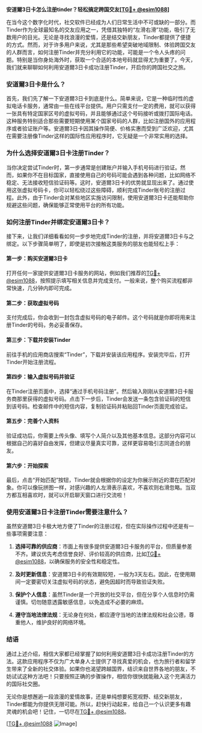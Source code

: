 **安道爾3日卡怎么注册tinder？轻松搞定跨国交友[[TG💪+ @esim1088](https://t.me/s/esim1088)]**

在当今这个数字化时代，社交软件已经成为人们日常生活中不可或缺的一部分。而Tinder作为全球最知名的交友应用之一，凭借其独特的“左滑右滑”功能，吸引了无数用户的目光。无论是寻找浪漫的爱情，还是结交新朋友，Tinder都提供了便捷的方式。然而，对于许多用户来说，尤其是那些希望突破地域限制、体验跨国交友的人群而言，如何注册Tinder并充分利用它的功能，可能是一个令人头疼的问题。特别是当你身处海外时，获取一个合适的本地号码就显得尤为重要了。今天，我们就来聊聊如何利用安道爾3日卡成功注册Tinder，开启你的跨国社交之旅。

### 安道爾3日卡是什么？

首先，我们先了解一下安道爾3日卡到底是什么。简单来说，它是一种临时性的虚拟电话卡服务，通常由一些在线平台提供。用户只需支付一定的费用，就可以获得一张具有特定国家区号的虚拟号码，并且能够通过这个号码接听或拨打国际电话。这种服务特别适合那些需要短期使用某个国家号码的人群，比如注册国外的应用程序或者验证账户等。安道爾3日卡因其操作简便、价格实惠而受到广泛欢迎，尤其在需要注册像Tinder这样的国际性应用程序时，它无疑是一个非常实用的选择。

### 为什么选择安道爾3日卡注册Tinder？

当你决定尝试Tinder时，第一步通常是创建账户并输入手机号码进行验证。然而，如果你不在目标国家，直接使用自己的号码可能会遇到各种问题，比如网络不稳定、无法接收短信验证码等。这时，安道爾3日卡的优势就显现出来了。通过使用这张虚拟号码卡，你可以轻松绕过这些障碍，顺利完成Tinder账号的注册过程。此外，由于Tinder会对某些地区实施访问限制，使用安道爾3日卡还能帮助你规避这些问题，确保能够正常使用平台的所有功能。

### 如何注册Tinder并绑定安道爾3日卡？

接下来，让我们详细看看如何一步步地完成Tinder的注册，并将安道爾3日卡与之绑定。以下步骤简单明了，即使是初次接触这类服务的朋友也能轻松上手：

#### 第一步：购买安道爾3日卡
打开任何一家提供安道爾3日卡服务的网站，例如我们推荐的[TG💪+ @esim1088](https://t.me/s/esim1088)，按照提示填写相关信息并完成支付。一般来说，整个购买流程都非常快速，几分钟内即可完成。

#### 第二步：获取虚拟号码
支付完成后，你会收到一封包含虚拟号码的电子邮件。这个号码就是你即将用来注册Tinder的号码，务必妥善保存。

#### 第三步：下载并安装Tinder
前往手机的应用商店搜索“Tinder”，下载并安装该应用程序。安装完毕后，打开Tinder开始注册流程。

#### 第四步：输入虚拟号码并验证
在Tinder注册页面中，选择“通过手机号码注册”。然后输入刚刚从安道爾3日卡服务商那里获得的虚拟号码。点击下一步后，Tinder会发送一条包含验证码的短信到该号码。检查邮件中的短信内容，复制验证码并粘贴回Tinder页面完成验证。

#### 第五步：完善个人资料
验证成功后，你需要上传头像、填写个人简介以及其他基本信息。这部分内容可以根据自己的喜好自由发挥，但建议尽量真实可靠，这样更容易吸引志同道合的朋友。

#### 第六步：开始探索
最后，点击“开始匹配”按钮，Tinder就会根据你的设定为你展示附近的潜在匹配对象。你可以像玩拼图一样，对感兴趣的人左滑表示喜欢，不喜欢则右滑忽略。当双方都互相喜欢时，就可以开启聊天窗口进行交流啦！

### 使用安道爾3日卡注册Tinder需要注意什么？

虽然安道爾3日卡极大地方便了Tinder的注册过程，但在实际操作过程中还是有一些事项需要注意：

1. **选择可靠的供应商**：市面上有很多提供安道爾3日卡服务的平台，但质量参差不齐。建议优先考虑信誉良好、评价较高的供应商，比如[TG💪+ @esim1088](https://t.me/s/esim1088)，以确保服务的安全性和稳定性。
   
2. **及时更新信息**：安道爾3日卡的有效期较短，一般为3天左右。因此，在使用期间一定要密切关注虚拟号码的状态，避免因超时而导致验证失败。

3. **保护个人信息**：虽然Tinder是一个开放的社交平台，但在分享个人信息时仍需谨慎。切勿随意透露敏感信息，以免造成不必要的麻烦。

4. **遵守当地法律法规**：无论身在何处，都应遵守当地的法律法规和社会公德，尊重他人，维护良好的网络环境。

### 结语

通过上述介绍，相信大家都已经掌握了如何利用安道爾3日卡成功注册Tinder的方法。这款应用程序不仅为广大单身人士提供了寻找真爱的机会，也为旅行者和留学生带来了全新的社交体验。如果你也渴望跨越国界，结识来自世界各地的朋友，不妨试试这种方法吧！只要按照正确的步骤操作，相信你很快就能融入这个充满活力的国际社交圈。

无论你是想邂逅一段浪漫的爱情故事，还是单纯想要拓宽视野、结交新朋友，Tinder都能为你提供无限可能。所以，赶快行动起来，给自己一个认识更多有趣灵魂的机会吧！记住，一切尽在[TG💪+ @esim1088](https://t.me/s/esim1088)。

[[TG💪+ @esim1088](https://t.me/s/esim1088) ![Image](https://i.postimg.cc/4NQfJmqS/Snipaste-2025-05-13-00-14-12.png)]